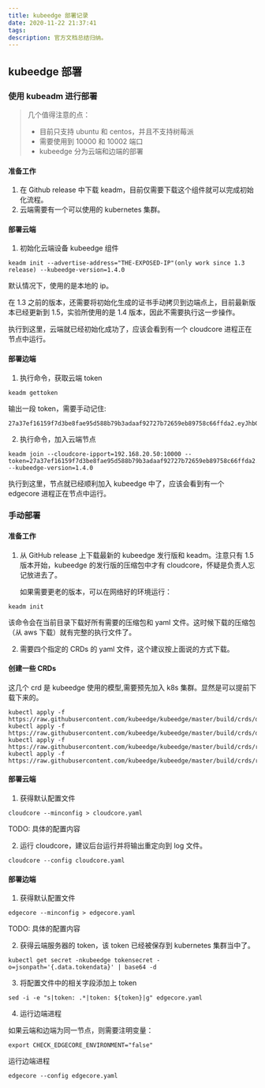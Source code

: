 ```yaml
---
title: kubeedge 部署记录
date: 2020-11-22 21:37:41
tags:
description: 官方文档总结归纳。
---
```


## kubeedge 部署

### 使用 kubeadm 进行部署

> 几个值得注意的点：
>
> - 目前只支持 ubuntu 和 centos，并且不支持树莓派
> - 需要使用到 10000 和 10002 端口
> - kubeedge 分为云端和边端的部署

#### 准备工作

1. 在 Github release 中下载 keadm，目前仅需要下载这个组件就可以完成初始化流程。
2. 云端需要有一个可以使用的 kubernetes 集群。

#### 部署云端

1. 初始化云端设备 kubeedge 组件

```shell
keadm init --advertise-address="THE-EXPOSED-IP"(only work since 1.3 release) --kubeedge-version=1.4.0
```

默认情况下，使用的是本地的 ip。

在 1.3 之前的版本，还需要将初始化生成的证书手动拷贝到边端点上，目前最新版本已经更新到 1.5，实验所使用的是 1.4 版本，因此不需要执行这一步操作。

执行到这里，云端就已经初始化成功了，应该会看到有一个 cloudcore 进程正在节点中运行。

#### 部署边端

1. 执行命令，获取云端 token

```shell
keadm gettoken
```

输出一段 token，需要手动记住:

```shell
27a37ef16159f7d3be8fae95d588b79b3adaaf92727b72659eb89758c66ffda2.eyJhbGciOiJIUzI1NiIsInR5cCI6IkpXVCJ9.eyJleHAiOjE1OTAyMTYwNzd9.JBj8LLYWXwbbvHKffJBpPd5CyxqapRQYDIXtFZErgYE
```

2. 执行命令，加入云端节点

```shell
keadm join --cloudcore-ipport=192.168.20.50:10000 --token=27a37ef16159f7d3be8fae95d588b79b3adaaf92727b72659eb89758c66ffda2.eyJhbGciOiJIUzI1NiIsInR5cCI6IkpXVCJ9.eyJleHAiOjE1OTAyMTYwNzd9.JBj8LLYWXwbbvHKffJBpPd5CyxqapRQYDIXtFZErgYE --kubeedge-version=1.4.0
```

执行到这里，节点就已经顺利加入 kubeedge 中了，应该会看到有一个 edgecore 进程正在节点中运行。

### 手动部署

#### 准备工作

1. 从 GitHub release 上下载最新的 kubeedge 发行版和 keadm。注意只有 1.5 版本开始，kubeedge 的发行版的压缩包中才有 cloudcore，怀疑是负责人忘记放进去了。

   如果需要更老的版本，可以在网络好的环境运行：

```shell
keadm init
```

该命令会在当前目录下载好所有需要的压缩包和 yaml 文件。这时候下载的压缩包（从 aws 下载）就有完整的执行文件了。

2. 需要四个指定的 CRDs 的 yaml 文件，这个建议按上面说的方式下载。

#### 创建一些 CRDs

这几个 crd 是 kubeedge 使用的模型,需要预先加入 k8s 集群。显然是可以提前下载下来的。

```shell
kubectl apply -f https://raw.githubusercontent.com/kubeedge/kubeedge/master/build/crds/devices/devices_v1alpha2_device.yaml
kubectl apply -f https://raw.githubusercontent.com/kubeedge/kubeedge/master/build/crds/devices/devices_v1alpha2_devicemodel.yaml
kubectl apply -f https://raw.githubusercontent.com/kubeedge/kubeedge/master/build/crds/reliablesyncs/cluster_objectsync_v1alpha1.yaml
kubectl apply -f https://raw.githubusercontent.com/kubeedge/kubeedge/master/build/crds/reliablesyncs/objectsync_v1alpha1.yaml
```

#### 部署云端

1. 获得默认配置文件

```shell
cloudcore --minconfig > cloudcore.yaml
```

TODO: 具体的配置内容

2. 运行 cloudcore，建议后台运行并将输出重定向到 log 文件。

```shell
cloudcore --config cloudcore.yaml
```

#### 部署边端

1. 获得默认配置文件

```shell
edgecore --minconfig > edgecore.yaml
```

TODO: 具体的配置内容

2. 获得云端服务器的 token，该 token 已经被保存到 kubernetes 集群当中了。

```shell
kubectl get secret -nkubeedge tokensecret -o=jsonpath='{.data.tokendata}' | base64 -d
```

3. 将配置文件中的相关字段添加上 token

```shell
sed -i -e "s|token: .*|token: ${token}|g" edgecore.yaml
```

4. 运行边端进程

如果云端和边端为同一节点，则需要注明变量：

```shell
export CHECK_EDGECORE_ENVIRONMENT="false"
```

运行边端进程

```shell
edgecore --config edgecore.yaml
```
